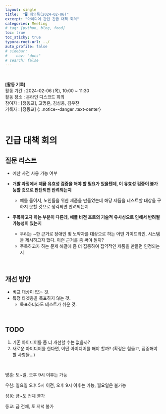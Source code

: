 ```yaml
---
layout: single
title:  "🖥️ 회의록(2024-02-06)"
excerpt: "아이디어 관련 긴급 대책 회의"
categories: Meeting
# tag: [python, blog, food]
toc: true
toc_sticky: true
typora-root-url: ../
auto_profile: false
# sidebar:
#    nav: "docs"
# search: false
---
```


<br/>

**[활동 기록]**  
활동 기간 : 2024-02-06 (목), 10:00 ~ 11:30  
활동 장소 : 온라인 디스코드 회의  
참여자 : [정동교], 고명훈, 김성웅, 김우찬  
기록자 : [정동교] 
{: .notice--danger .text-center}

<br/>

# 긴급 대책 회의

## 질문 리스트

- 예산 사전 사용 가능 여부

- **개발 과정에서 제품 유효성 검증을 해야 할 필요가 있을텐데, 이 유효성 검증이 불가능할 것으로 판단되면 반려되는지**
  - 예를 들어서, 노인들을 위한 제품을 만들었는데 해당 제품을 테스트할 대상을 구하지 못할 것으로 생각되면 반려되는지
- **주목하고자 하는 부분이 다른데, 애플 비전 프로의 기술적 유사성으로 인해서 반려될 가능성이 있는지**
  - 우리는 ~한 근거로 장애인 및 노약자를 대상으로 하는 어떤 가이드라인, 시스템을 제시하고자 했다. 이런 근거를 좀 써야 될까?
  - 주목하고자 하는 문제 해결에 좀 더 집중하여 집약적인 제품을 만들면 인정되는지

<br>

## 개선 방안

- 비교 대상이 없는 것.
- 특정 타겟층을 목표하지 않는 것.
  - 목표하더라도 테스트가 쉬운 것.

<br>

## TODO

1. 기존 아이디어를 좀 더 개선할 수는 없을까?
2. 새로운 아이디어를 한다면, 어떤 아이디어를 해야 할까? (확정은 힘들고, 집중해야 할 사항들...)

<br>

명훈: 토~일, 오후 9시 이후는 가능

우찬: 일요일 오후 5시 이전, 오후 9시 이후는 가능, 월요일은 불가능

성웅: 금~토 전체 불가

동교: 금 전체, 토 저녁 불가

<br>
